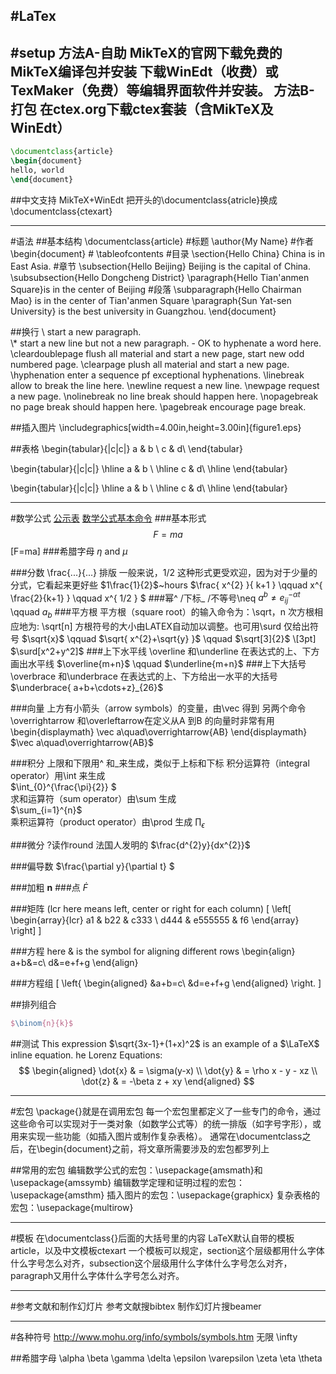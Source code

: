 #LaTex
---
#setup
方法A-自助
MikTeX的官网下载免费的MikTeX编译包并安装
下载WinEdt（收费）或TexMaker（免费）等编辑界面软件并安装。
方法B-打包
在ctex.org下载ctex套装（含MikTeX及WinEdt）
---
```latex
\documentclass{article}
\begin{document}
hello, world
\end{document}
```

##中文支持
MikTeX+WinEdt
把开头的\documentclass{atricle}换成\documentclass{ctexart}


---
#语法
##基本结构
\documentclass{article}     #标题
\author{My Name}            #作者
\begin{document}            #
\tableofcontents            #目录
\section{Hello China} China is in East Asia.                    #章节
\subsection{Hello Beijing} Beijing is the capital of China.
\subsubsection{Hello Dongcheng District}
\paragraph{Hello Tian'anmen Square}is in the center of Beijing  #段落
\subparagraph{Hello Chairman Mao} is in the center of Tian'anmen Square
\paragraph{Sun Yat-sen University} is the best university in Guangzhou.
\end{document}

##换行
\\ start a new paragraph.       
\\* start a new line but not a new paragraph.
\- OK to hyphenate a word here.
\cleardoublepage flush all material and start a new page, start new odd numbered page.
\clearpage plush all material and start a new page.
\hyphenation enter a sequence pf exceptional hyphenations.
\linebreak allow to break the line here.
\newline request a new line.
\newpage request a new page.
\nolinebreak no line break should happen here.
\nopagebreak no page break should happen here.
\pagebreak encourage page break.

##插入图片
\includegraphics[width=4.00in,height=3.00in]{figure1.eps}

##表格
\begin{tabular}{|c|c|}
a & b \\
c & d\\
\end{tabular}

\begin{tabular}{|c|c|}
\hline
a & b \\
\hline
c & d\\
\hline
\end{tabular}

\begin{tabular}{|c|c|}
\hline
a & b \\ \hline
c & d\\
\hline
\end{tabular}



---
#数学公式
[公示表](http://www.mohu.org/info/symbols/symbols.htm)
[数学公式基本命令](http://hubl82.blog.163.com/blog/static/12676948520134510173383/)
###基本形式
$$F=ma$$
\[F=ma\]
###希腊字母 
$\eta$ and $\mu$

###分数 
\frac{...}{...} 排版
一般来说，1/2 这种形式更受欢迎，因为对于少量的分式，它看起来更好些
$1\frac{1}{2}$~hours
$\frac{ x^{2} }{ k+1 } \qquad
x^{ \frac{2}{k+1} } \qquad
x^{ 1/2 }
$
###幂^ /下标_ /不等号\neq
$a^b \neq e^{-\alpha t}_{ij}$ \qquad
$a_b$
###平方根
平方根（square root）的输入命令为：\sqrt，n 次方根相应地为: \sqrt[n]
方根符号的大小由LATEX自动加以调整。也可用\surd 仅给出符号
$\sqrt{x}$ \qquad
$\sqrt{ x^{2}+\sqrt{y} }$ \qquad
$\sqrt[3]{2}$ \\[3pt] $\surd[x^2+y^2]$
###上下水平线
\overline 和\underline 在表达式的上、下方画出水平线
$\overline{m+n}$ \qquad
$\underline{m+n}$
###上下大括号
\overbrace 和\underbrace 在表达式的上、下方给出一水平的大括号
$\underbrace{ a+b+\cdots+z}_{26}$


###向量 
上方有小箭头（arrow symbols）的变量，由\vec 得到
另两个命令\overrightarrow 和\overleftarrow在定义从A 到B 的向量时非常有用
\begin{displaymath}
\vec a\quad\overrightarrow{AB}
\end{displaymath}
$\vec a\quad\overrightarrow{AB}$

###积分
上限和下限用^ 和_来生成，类似于上标和下标
积分运算符（integral operator）用\int 来生成       
$\int_{0}^{\frac{\pi}{2}} $         
求和运算符（sum operator）由\sum 生成     
$\sum_{i=1}^{n}$        
乘积运算符（product operator）由\prod 生成
$\prod_\epsilon$

###微分
?读作round 法国人发明的
$\frac{d^{2}y}{dx^{2}}$

###偏导数
$\frac{\partial y}{\partial t} $


###加粗 
$\mathbf{n}$
###点 
$\dot{F}$

###矩阵 
(lcr here means left, center or right for each column)
\[
\left[
\begin{array}{lcr}
a1 & b22 & c333 \\
d444 & e555555 & f6
\end{array}
\right]
\]

###方程
here \& is the symbol for aligning different rows
\begin{align}
a+b&=c\\
d&=e+f+g
\end{align}

###方程组
\[
\left\{
\begin{aligned}
&a+b=c\\
&d=e+f+g
\end{aligned}
\right.
\]

##排列组合
```latex
$\binom{n}{k}$
```

##测试
This expression $\sqrt{3x-1}+(1+x)^2$ is an example of a $\LaTeX$ inline equation. 
he Lorenz Equations:
$$
\begin{aligned}
\dot{x} & = \sigma(y-x) \\
\dot{y} & = \rho x - y - xz \\
\dot{z} & = -\beta z + xy
\end{aligned}
$$

---
#宏包
\package{}就是在调用宏包
每一个宏包里都定义了一些专门的命令，通过这些命令可以实现对于一类对象（如数学公式等）的统一排版（如字号字形），或用来实现一些功能（如插入图片或制作复杂表格）。
通常在\documentclass之后，在\begin{document}之前，将文章所需要涉及的宏包都罗列上

##常用的宏包
编辑数学公式的宏包：\usepackage{amsmath}和 \usepackage{amssymb}
编辑数学定理和证明过程的宏包：\usepackage{amsthm}
插入图片的宏包：\usepackage{graphicx}
复杂表格的宏包：\usepackage{multirow}

---
#模板
在\documentclass{}后面的大括号里的内容
LaTeX默认自带的模板article，以及中文模板ctexart
一个模板可以规定，section这个层级都用什么字体什么字号怎么对齐，subsection这个层级用什么字体什么字号怎么对齐，paragraph又用什么字体什么字号怎么对齐。

---
#参考文献和制作幻灯片
参考文献搜bibtex
制作幻灯片搜beamer


---
#各种符号
http://www.mohu.org/info/symbols/symbols.htm
无限  \infty

##希腊字母
\alpha
\beta
\gamma
\delta
\epsilon
\varepsilon
\zeta
\eta
\theta



